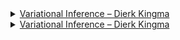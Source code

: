 <details>
<summary><a href="https://www.dropbox.com/scl/fi/7ugxwrlkw5h0k97y13h6f/cover_and_thesis.pdf?e=2&rlkey=hxjow32xcy4nhg6rwje1z1hw5&dl=0">Variational Inference – Dierk Kingma</a></summary>

Content hidden until toggled.

</details>
<details>
<summary><a href="https://www.dropbox.com/scl/fi/7ugxwrlkw5h0k97y13h6f/cover_and_thesis.pdf?e=2&rlkey=hxjow32xcy4nhg6rwje1z1hw5&dl=0">Variational Inference – Dierk Kingma</a></summary>

Content hidden until toggled.

</details>